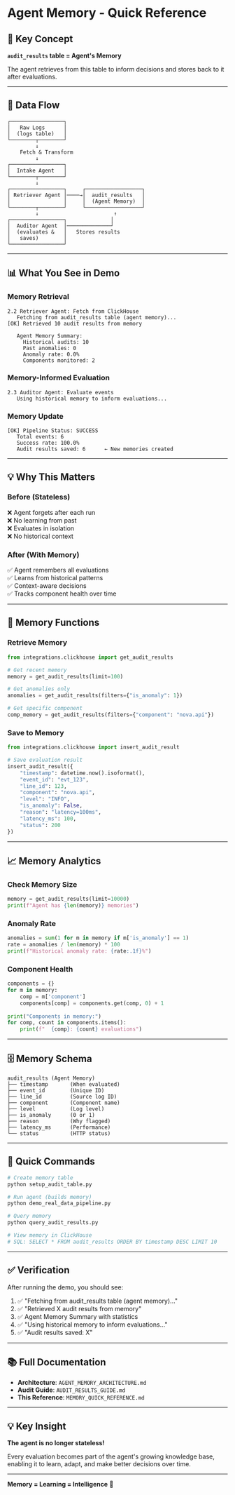 # Agent Memory - Quick Reference

## 🧠 Key Concept

**`audit_results` table = Agent's Memory**

The agent retrieves from this table to inform decisions and stores back to it after evaluations.

---

## 🔄 Data Flow

```
┌─────────────────┐
│   Raw Logs      │
│  (logs table)   │
└────────┬────────┘
         ↓
    Fetch & Transform
         ↓
┌─────────────────┐
│  Intake Agent   │
└────────┬────────┘
         ↓
┌─────────────────┐     ┌──────────────────┐
│ Retriever Agent │────→│  audit_results   │
│                 │     │  (Agent Memory)  │
└────────┬────────┘     └──────────────────┘
         ↓                        ↑
┌─────────────────┐              │
│  Auditor Agent  │──────────────┘
│  (evaluates &   │   Stores results
│   saves)        │
└─────────────────┘
```

---

## 📊 What You See in Demo

### Memory Retrieval
```
2.2 Retriever Agent: Fetch from ClickHouse
   Fetching from audit_results table (agent memory)...
[OK] Retrieved 10 audit results from memory

   Agent Memory Summary:
     Historical audits: 10
     Past anomalies: 0
     Anomaly rate: 0.0%
     Components monitored: 2
```

### Memory-Informed Evaluation
```
2.3 Auditor Agent: Evaluate events
   Using historical memory to inform evaluations...
```

### Memory Update
```
[OK] Pipeline Status: SUCCESS
   Total events: 6
   Success rate: 100.0%
   Audit results saved: 6      ← New memories created
```

---

## 💡 Why This Matters

### Before (Stateless)
❌ Agent forgets after each run  
❌ No learning from past  
❌ Evaluates in isolation  
❌ No historical context  

### After (With Memory)
✅ Agent remembers all evaluations  
✅ Learns from historical patterns  
✅ Context-aware decisions  
✅ Tracks component health over time  

---

## 🎯 Memory Functions

### Retrieve Memory
```python
from integrations.clickhouse import get_audit_results

# Get recent memory
memory = get_audit_results(limit=100)

# Get anomalies only
anomalies = get_audit_results(filters={"is_anomaly": 1})

# Get specific component
comp_memory = get_audit_results(filters={"component": "nova.api"})
```

### Save to Memory
```python
from integrations.clickhouse import insert_audit_result

# Save evaluation result
insert_audit_result({
    "timestamp": datetime.now().isoformat(),
    "event_id": "evt_123",
    "line_id": 123,
    "component": "nova.api",
    "level": "INFO",
    "is_anomaly": False,
    "reason": "latency=100ms",
    "latency_ms": 100,
    "status": 200
})
```

---

## 📈 Memory Analytics

### Check Memory Size
```python
memory = get_audit_results(limit=10000)
print(f"Agent has {len(memory)} memories")
```

### Anomaly Rate
```python
anomalies = sum(1 for m in memory if m['is_anomaly'] == 1)
rate = anomalies / len(memory) * 100
print(f"Historical anomaly rate: {rate:.1f}%")
```

### Component Health
```python
components = {}
for m in memory:
    comp = m['component']
    components[comp] = components.get(comp, 0) + 1
    
print("Components in memory:")
for comp, count in components.items():
    print(f"  {comp}: {count} evaluations")
```

---

## 🗄️ Memory Schema

```
audit_results (Agent Memory)
├── timestamp       (When evaluated)
├── event_id        (Unique ID)
├── line_id         (Source log ID)
├── component       (Component name)
├── level           (Log level)
├── is_anomaly      (0 or 1)
├── reason          (Why flagged)
├── latency_ms      (Performance)
└── status          (HTTP status)
```

---

## 🚀 Quick Commands

```bash
# Create memory table
python setup_audit_table.py

# Run agent (builds memory)
python demo_real_data_pipeline.py

# Query memory
python query_audit_results.py

# View memory in ClickHouse
# SQL: SELECT * FROM audit_results ORDER BY timestamp DESC LIMIT 10
```

---

## ✅ Verification

After running the demo, you should see:

1. ✅ "Fetching from audit_results table (agent memory)..."
2. ✅ "Retrieved X audit results from memory"
3. ✅ Agent Memory Summary with statistics
4. ✅ "Using historical memory to inform evaluations..."
5. ✅ "Audit results saved: X"

---

## 📚 Full Documentation

- **Architecture**: `AGENT_MEMORY_ARCHITECTURE.md`
- **Audit Guide**: `AUDIT_RESULTS_GUIDE.md`
- **This Reference**: `MEMORY_QUICK_REFERENCE.md`

---

## 💡 Key Insight

**The agent is no longer stateless!**

Every evaluation becomes part of the agent's growing knowledge base, enabling it to learn, adapt, and make better decisions over time.

---

**Memory = Learning = Intelligence** 🧠

